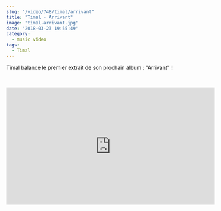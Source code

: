 ```yaml
--- 
slug: "/video/748/timal/arrivant"
title: "Timal - Arrivant"
image: "timal-arrivant.jpg"
date: "2018-03-23 19:55:49"
category:
  - music video
tags:
  - Timal
---
```

<p>Timal balance le premier extrait de son prochain album : "Arrivant" !</p><br/><p><iframe width="560" height="315" src="https://www.youtube.com/embed/n8yN404Z2Tg" frameborder="0" allow="autoplay; encrypted-media" allowfullscreen></iframe></p>